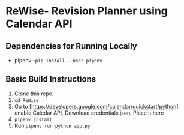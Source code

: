 # ReWise- Revision Planner using Calendar API

## Dependencies for Running Locally
* pipenv
  -`pip install --user pipenv`

## Basic Build Instructions
1. Clone this repo.
2. `cd ReWise`
3. Go to [https://developers.google.com/calendar/quickstart/python] enable Caledar API, Download credentials.json, Place it here
4. `pipenv install`
5. Run `pipenv run python app.py` `
